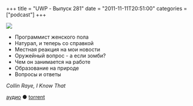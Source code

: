 +++
title = "UWP - Выпуск 281"
date = "2011-11-11T20:51:00"
categories = ["podcast"]
+++

![](https://podcast.umputun.com/images/uwp/uwp281.jpg)


- Программист женского пола
- Натурал, и теперь со справкой
- Местная реакция на мои новости
- Оружейный вопрос - а если зомби?
- Чем он занимается на работе
- Образование на природе
- Вопросы и ответы

_Collin Raye, I Know That_

[аудио](https://podcast.umputun.com/media/ump_podcast281.mp3) ● [torrent](http://archive.rucast.net/uwp/media/ump_podcast281.mp3.torrent)


<audio src="https://podcast.umputun.com/media/ump_podcast281.mp3" preload="none">